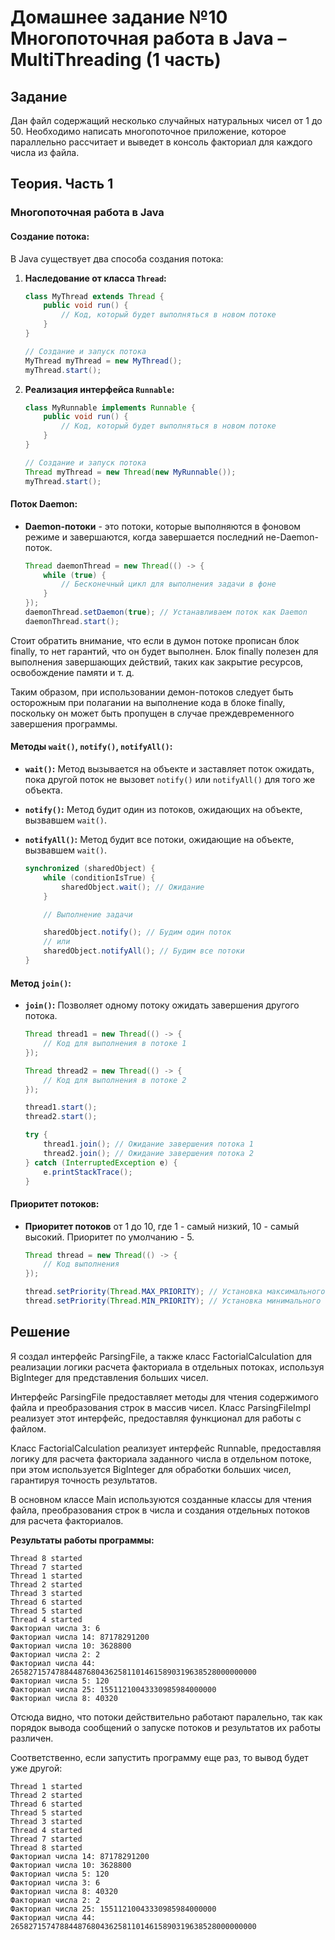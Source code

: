 # Домашнее задание №10 Многопоточная работа в Java – MultiThreading (1 часть)

## Задание
Дан файл содержащий несколько случайных натуральных чисел от 1 до 50. Необходимо написать многопоточное приложение,  которое параллельно рассчитает и выведет в консоль факториал для каждого числа из файла.

## Теория. Часть 1
### Многопоточная работа в Java

#### Создание потока:

В Java существует два способа создания потока:

1. **Наследование от класса `Thread`:**
   ```java
   class MyThread extends Thread {
       public void run() {
           // Код, который будет выполняться в новом потоке
       }
   }

   // Создание и запуск потока
   MyThread myThread = new MyThread();
   myThread.start();
   ```

2. **Реализация интерфейса `Runnable`:**
   ```java
   class MyRunnable implements Runnable {
       public void run() {
           // Код, который будет выполняться в новом потоке
       }
   }

   // Создание и запуск потока
   Thread myThread = new Thread(new MyRunnable());
   myThread.start();
   ```

#### Поток Daemon:

- **Daemon-потоки** - это потоки, которые выполняются в фоновом режиме и завершаются, когда завершается последний не-Daemon-поток.

   ```java
   Thread daemonThread = new Thread(() -> {
       while (true) {
           // Бесконечный цикл для выполнения задачи в фоне
       }
   });
   daemonThread.setDaemon(true); // Устанавливаем поток как Daemon
   daemonThread.start();
   ```
Стоит обратить внимание, что если в думон потоке прописан блок finally, то нет гарантий, что он будет выполнен.
Блок finally полезен для выполнения завершающих действий, таких как закрытие ресурсов, освобождение памяти и т. д.

Таким образом, при использовании демон-потоков следует быть осторожным при полагании на выполнение кода в блоке finally, поскольку он может быть пропущен в случае преждевременного завершения программы.

#### Методы `wait()`, `notify()`, `notifyAll()`:

- **`wait()`:** Метод вызывается на объекте и заставляет поток ожидать, пока другой поток не вызовет `notify()` или `notifyAll()` для того же объекта.
- **`notify()`:** Метод будит один из потоков, ожидающих на объекте, вызвавшем `wait()`.
- **`notifyAll()`:** Метод будит все потоки, ожидающие на объекте, вызвавшем `wait()`.

   ```java
   synchronized (sharedObject) {
       while (conditionIsTrue) {
           sharedObject.wait(); // Ожидание
       }

       // Выполнение задачи

       sharedObject.notify(); // Будим один поток
       // или
       sharedObject.notifyAll(); // Будим все потоки
   }
   ```

#### Метод `join()`:

- **`join()`:** Позволяет одному потоку ожидать завершения другого потока.

   ```java
   Thread thread1 = new Thread(() -> {
       // Код для выполнения в потоке 1
   });

   Thread thread2 = new Thread(() -> {
       // Код для выполнения в потоке 2
   });

   thread1.start();
   thread2.start();

   try {
       thread1.join(); // Ожидание завершения потока 1
       thread2.join(); // Ожидание завершения потока 2
   } catch (InterruptedException e) {
       e.printStackTrace();
   }
   ```

#### Приоритет потоков:

- **Приоритет потоков** от 1 до 10, где 1 - самый низкий, 10 - самый высокий. Приоритет по умолчанию - 5.

   ```java
   Thread thread = new Thread(() -> {
       // Код выполнения
   });

   thread.setPriority(Thread.MAX_PRIORITY); // Установка максимального приоритета
   thread.setPriority(Thread.MIN_PRIORITY); // Установка минимального приоритета
   ```

## Решение
Я создал интерфейс ParsingFile, а также класс FactorialCalculation для реализации логики расчета факториала в отдельных потоках, используя BigInteger для представления больших чисел.

Интерфейс ParsingFile предоставляет методы для чтения содержимого файла и преобразования строк в массив чисел. Класс ParsingFileImpl реализует этот интерфейс, предоставляя функционал для работы с файлом.

Класс FactorialCalculation реализует интерфейс Runnable, предоставляя логику для расчета факториала заданного числа в отдельном потоке, при этом используется BigInteger для обработки больших чисел, гарантируя точность результатов.

В основном классе Main используются созданные классы для чтения файла, преобразования строк в числа и создания отдельных потоков для расчета факториалов.

**Результаты работы программы:**
```
Thread 8 started
Thread 7 started
Thread 1 started
Thread 2 started
Thread 3 started
Thread 6 started
Thread 5 started
Thread 4 started
Факториал числа 3: 6
Факториал числа 14: 87178291200
Факториал числа 10: 3628800
Факториал числа 2: 2
Факториал числа 44: 2658271574788448768043625811014615890319638528000000000
Факториал числа 5: 120
Факториал числа 25: 15511210043330985984000000
Факториал числа 8: 40320
```
Отсюда видно, что потоки действительно работают паралельно, так как порядок вывода сообщений о запуске потоков и результатов их работы различен.

Соответственно, если запустить программу еще раз, то вывод будет уже другой:
```
Thread 1 started
Thread 2 started
Thread 6 started
Thread 5 started
Thread 3 started
Thread 4 started
Thread 7 started
Thread 8 started
Факториал числа 14: 87178291200
Факториал числа 10: 3628800
Факториал числа 5: 120
Факториал числа 3: 6
Факториал числа 8: 40320
Факториал числа 2: 2
Факториал числа 25: 15511210043330985984000000
Факториал числа 44: 2658271574788448768043625811014615890319638528000000000
```
